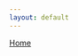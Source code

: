 ```yaml
---
layout: default
---
```


[Home](.)

<div class="mb-1 mt-3" id="today"></div>
<div class="mb-5" id="buttons"></div>
<div class="mb-5" id="otherDevices"></div>
<div id="chart"></div>

<script type="module">
  import {showDate, showOtherDevices, dateButtons, plotData} from "./js/graph.js";
  dateButtons("#buttons");
  showDate("#today");
  showOtherDevices('#otherDevices');
  plotData("#chart");
</script>
